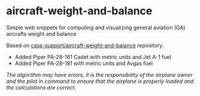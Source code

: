 # aircraft-weight-and-balance
Simple web snippets for computing and visualizing general aviation (GA) aircrafts weight and balance

Based on [cass-support/aircraft-weight-and-balance](https://github.com/cass-support/aircraft-weight-and-balance) repository.

- Added Piper PA-28-161 Cadet with metric units and Jet A-1 fuel
- Added Piper PA-28-181 with metric units and Avgas fuel


_The algorithm may have errors, it is the responsibility of the airplane owner and the pilot in command to ensure that the airplane is properly loaded and the calculations are correct._


